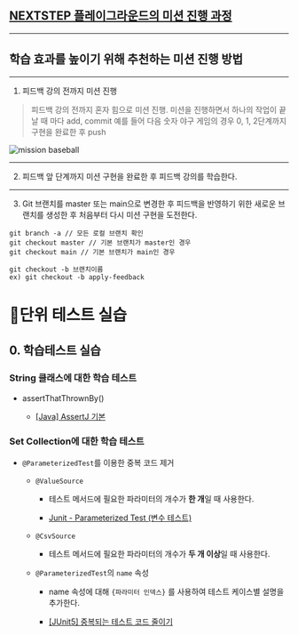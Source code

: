## [NEXTSTEP 플레이그라운드의 미션 진행 과정](https://github.com/next-step/nextstep-docs/blob/master/playground/README.md)

---
## 학습 효과를 높이기 위해 추천하는 미션 진행 방법

---
1. 피드백 강의 전까지 미션 진행
> 피드백 강의 전까지 혼자 힘으로 미션 진행. 미션을 진행하면서 하나의 작업이 끝날 때 마다 add, commit
> 예를 들어 다음 숫자 야구 게임의 경우 0, 1, 2단계까지 구현을 완료한 후 push

![mission baseball](https://raw.githubusercontent.com/next-step/nextstep-docs/master/playground/images/mission_baseball.png)

---
2. 피드백 앞 단계까지 미션 구현을 완료한 후 피드백 강의를 학습한다.

---
3. Git 브랜치를 master 또는 main으로 변경한 후 피드백을 반영하기 위한 새로운 브랜치를 생성한 후 처음부터 다시 미션 구현을 도전한다.

```
git branch -a // 모든 로컬 브랜치 확인
git checkout master // 기본 브랜치가 master인 경우
git checkout main // 기본 브랜치가 main인 경우

git checkout -b 브랜치이름
ex) git checkout -b apply-feedback
```

# 📍단위 테스트 실습

## 0. 학습테스트 실습

### String 클래스에 대한 학습 테스트

- assertThatThrownBy()

  - [[Java] AssertJ 기본](https://velog.io/@j3beom/Java-AssertJ-%EA%B8%B0%EB%B3%B8)

### Set Collection에 대한 학습 테스트

- `@ParameterizedTest`를 이용한 중복 코드 제거

  - `@ValueSource`
  
    - 테스트 메서드에 필요한 파라미터의 개수가 **한 개**일 때 사용한다.
    
    - [Junit - Parameterized Test (변수 테스트)](https://tommykim.tistory.com/19)
    
  - `@CsvSource`
  
    - 테스트 메서드에 필요한 파라미터의 개수가 **두 개 이상**일 때 사용한다.
    
  - `@ParameterizedTest`의 `name` 속성
  
    - name 속성에 대해 `{파라미터 인덱스}` 를 사용하여 테스트 케이스별 설명을 추가한다.
    
    - [[JUnit5] 중복되는 테스트 코드 줄이기](https://yeonyeon.tistory.com/198)